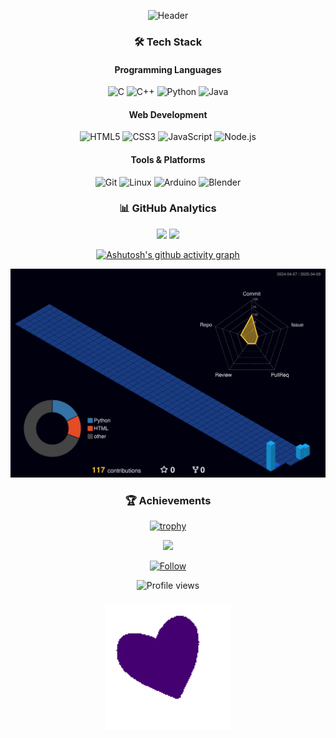 <div align="center">

![Header](https://capsule-render.vercel.app/api?type=waving&color=gradient&height=200&section=header&text=HI,%20I%20Am%20Mehrshad&fontSize=50&fontColor=ffffff&animation=fadeIn&gradient=linear-gradient(135deg,%20#8A2BE2%20,%20#9400D3))

###

<div align="center">

### 🛠️ Tech Stack

#### Programming Languages
![C](https://img.shields.io/badge/c-8A2BE2?style=for-the-badge&logo=c&logoColor=white)
![C++](https://img.shields.io/badge/c++-8A2BE2?style=for-the-badge&logo=c%2B%2B&logoColor=white)
![Python](https://img.shields.io/badge/python-9400D3?style=for-the-badge&logo=python&logoColor=white)
![Java](https://img.shields.io/badge/java-4B0082?style=for-the-badge&logo=openjdk&logoColor=white)

#### Web Development
![HTML5](https://img.shields.io/badge/html5-8A2BE2?style=for-the-badge&logo=html5&logoColor=white)
![CSS3](https://img.shields.io/badge/css3-9400D3?style=for-the-badge&logo=css3&logoColor=white)
![JavaScript](https://img.shields.io/badge/javascript-4B0082?style=for-the-badge&logo=javascript&logoColor=white)
![Node.js](https://img.shields.io/badge/node.js-8A2BE2?style=for-the-badge&logo=node.js&logoColor=white)

#### Tools & Platforms
![Git](https://img.shields.io/badge/git-9400D3?style=for-the-badge&logo=git&logoColor=white)
![Linux](https://img.shields.io/badge/Linux-4B0082?style=for-the-badge&logo=linux&logoColor=white)
![Arduino](https://img.shields.io/badge/Arduino-8A2BE2?style=for-the-badge&logo=arduino&logoColor=white)
![Blender](https://img.shields.io/badge/Blender-9400D3?style=for-the-badge&logo=blender&logoColor=white)

</div>

###

<div align="center">

### 📊 GitHub Analytics

<!-- Stats Cards -->
<img height="180em" src="https://github-readme-stats.vercel.app/api?username=frnaxx&show_icons=true&theme=synthwave&include_all_commits=true&count_private=true"/>
<img height="180em" src="https://github-readme-stats.vercel.app/api/top-langs/?username=frnaxx&layout=compact&langs_count=8&theme=synthwave"/>

<!-- Activity Graph -->
[![Ashutosh's github activity graph](https://github-readme-activity-graph.vercel.app/graph?username=frnaxx&theme=react-dark&bg_color=2B0B43&color=9D4EDD&line=8A2BE2&point=FFFFFF)](https://github.com/ashutosh00710/github-readme-activity-graph)

![](./profile-3d-contrib/profile-night-view.svg)

</div>

###

### 🏆 Achievements
[![trophy](https://github-profile-trophy.vercel.app/?username=frnaxx&theme=onedark&column=7&margin-w=15&title=Stars,Commit,Issues,PullRequest,Repositories)](https://github.com/ryo-ma/github-profile-trophy)


<div align="center">

<img src="https://readme-typing-svg.herokuapp.com?font=Fira+Code&size=30&duration=4000&pause=1000&color=8A2BE2&center=true&vCenter=true&width=600&lines=Welcome+to+My+GitHub+Profile!;Follow+for+Awesome+Content%F0%9F%94%A5;Open-Source+Enthusiast%F0%9F%92%BB;Turning+Dreams+Into+Code%F0%9F%9A%80">

<!-- Follow Section -->
[![Follow](https://img.shields.io/badge/Follow%20@Frnaxx-8A2BE2?style=for-the-badge&logo=github&logoColor=white)](https://github.com/Frnaxx?tab=followers)


<div align="center">

  <img src="https://komarev.com/ghpvc/?username=frnaxx&label=Profile+Views&color=8A2BE2&style=for-the-badge&labelColor=4B0082" alt="Profile views" />

</div>

###

<!-- Animated Heart -->
<img src="https://raw.githubusercontent.com/Frnaxx/Frnaxx/main/.github/assets/purple-heart.gif" width="200">

</div>

